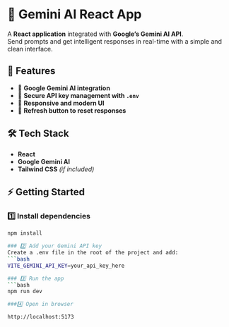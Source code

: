 # 🔮 Gemini AI React App

A **React application** integrated with **Google’s Gemini AI API**.  
Send prompts and get intelligent responses in real-time with a simple and clean interface.  

## 🚀 Features  
- 🤖 **Google Gemini AI integration**  
- 🔐 **Secure API key management with `.env`**  
- 🎨 **Responsive and modern UI**  
- 🔄 **Refresh button to reset responses**  

## 🛠 Tech Stack  
- **React**  
- **Google Gemini AI**  
- **Tailwind CSS** *(if included)*  

## ⚡ Getting Started  

### 1️⃣ Install dependencies  
```bash
npm install

### 2️⃣ Add your Gemini API key 
Create a .env file in the root of the project and add:
```bash
VITE_GEMINI_API_KEY=your_api_key_here

### 3️⃣ Run the app
```bash
npm run dev

###4️⃣ Open in browser

http://localhost:5173